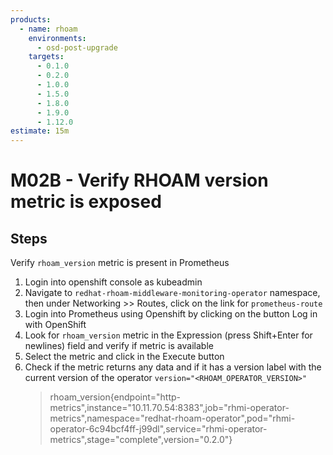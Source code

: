 ```yaml
---
products:
  - name: rhoam
    environments:
      - osd-post-upgrade
    targets:
      - 0.1.0
      - 0.2.0
      - 1.0.0
      - 1.5.0
      - 1.8.0
      - 1.9.0
      - 1.12.0
estimate: 15m
---
```


# M02B - Verify RHOAM version metric is exposed

## Steps

Verify `rhoam_version` metric is present in Prometheus

1. Login into openshift console as kubeadmin
2. Navigate to `redhat-rhoam-middleware-monitoring-operator` namespace, then under Networking >> Routes, click on the link for `prometheus-route`
3. Login into Prometheus using Openshift by clicking on the button Log in with OpenShift
4. Look for `rhoam_version` metric in the Expression (press Shift+Enter for newlines) field and verify if metric is available
5. Select the metric and click in the Execute button
6. Check if the metric returns any data and if it has a version label with the current version of the operator `version="<RHOAM_OPERATOR_VERSION>"`
   > rhoam_version{endpoint="http-metrics",instance="10.11.70.54:8383",job="rhmi-operator-metrics",namespace="redhat-rhoam-operator",pod="rhmi-operator-6c94bcf4ff-j99dl",service="rhmi-operator-metrics",stage="complete",version="0.2.0"}
